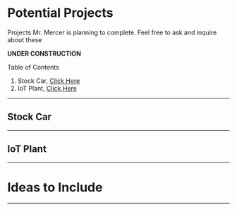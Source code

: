 # Potential Projects
Projects Mr. Mercer is planning to complete. Feel free to ask and inquire about these

**UNDER CONSTRUCTION**

Table of Contents
1. Stock Car, <a href="">Click Here</a>
2. IoT Plant, <a href="">Click Here</a>

---

## Stock Car


---

## IoT Plant


---

# Ideas to Include

---
